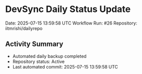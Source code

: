 # DevSync Daily Status Update
Date: 2025-07-15 13:59:58 UTC
Workflow Run: #26
Repository: iitmrishi/dailyrepo

## Activity Summary
- Automated daily backup completed
- Repository status: Active
- Last automated commit: 2025-07-15 13:59:58 UTC
